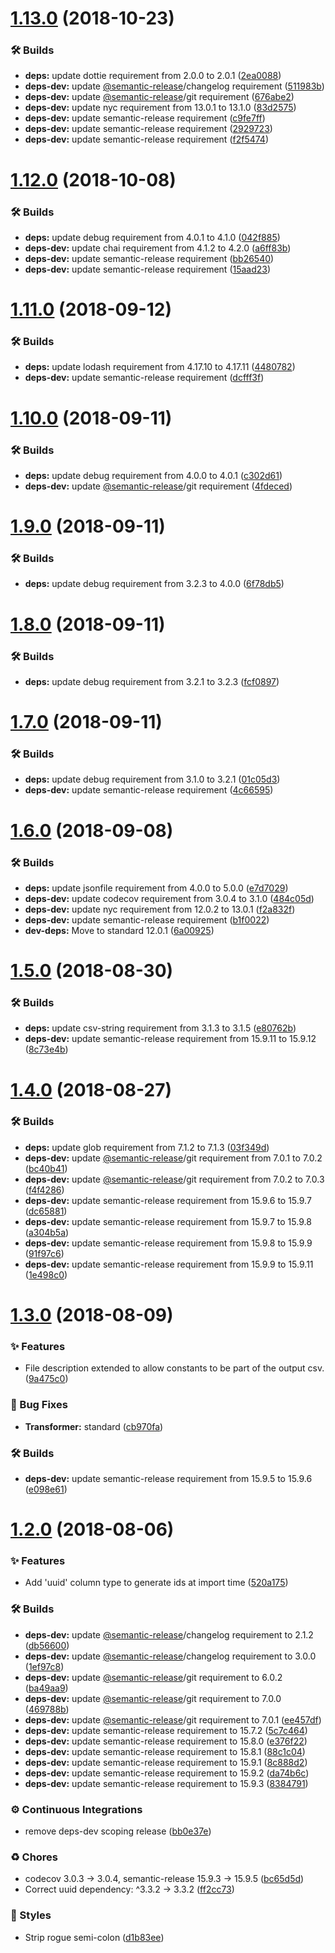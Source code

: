 # [1.13.0](https://github.com/wmfs/smithereens/compare/v1.12.0...v1.13.0) (2018-10-23)


### 🛠 Builds

* **deps:** update dottie requirement from 2.0.0 to 2.0.1 ([2ea0088](https://github.com/wmfs/smithereens/commit/2ea0088))
* **deps-dev:** update [@semantic-release](https://github.com/semantic-release)/changelog requirement ([511983b](https://github.com/wmfs/smithereens/commit/511983b))
* **deps-dev:** update [@semantic-release](https://github.com/semantic-release)/git requirement ([676abe2](https://github.com/wmfs/smithereens/commit/676abe2))
* **deps-dev:** update nyc requirement from 13.0.1 to 13.1.0 ([83d2575](https://github.com/wmfs/smithereens/commit/83d2575))
* **deps-dev:** update semantic-release requirement ([c9fe7ff](https://github.com/wmfs/smithereens/commit/c9fe7ff))
* **deps-dev:** update semantic-release requirement ([2929723](https://github.com/wmfs/smithereens/commit/2929723))
* **deps-dev:** update semantic-release requirement ([f2f5474](https://github.com/wmfs/smithereens/commit/f2f5474))

# [1.12.0](https://github.com/wmfs/smithereens/compare/v1.11.0...v1.12.0) (2018-10-08)


### 🛠 Builds

* **deps:** update debug requirement from 4.0.1 to 4.1.0 ([042f885](https://github.com/wmfs/smithereens/commit/042f885))
* **deps-dev:** update chai requirement from 4.1.2 to 4.2.0 ([a6ff83b](https://github.com/wmfs/smithereens/commit/a6ff83b))
* **deps-dev:** update semantic-release requirement ([bb26540](https://github.com/wmfs/smithereens/commit/bb26540))
* **deps-dev:** update semantic-release requirement ([15aad23](https://github.com/wmfs/smithereens/commit/15aad23))

# [1.11.0](https://github.com/wmfs/smithereens/compare/v1.10.0...v1.11.0) (2018-09-12)


### 🛠 Builds

* **deps:** update lodash requirement from 4.17.10 to 4.17.11 ([4480782](https://github.com/wmfs/smithereens/commit/4480782))
* **deps-dev:** update semantic-release requirement ([dcfff3f](https://github.com/wmfs/smithereens/commit/dcfff3f))

# [1.10.0](https://github.com/wmfs/smithereens/compare/v1.9.0...v1.10.0) (2018-09-11)


### 🛠 Builds

* **deps:** update debug requirement from 4.0.0 to 4.0.1 ([c302d61](https://github.com/wmfs/smithereens/commit/c302d61))
* **deps-dev:** update [@semantic-release](https://github.com/semantic-release)/git requirement ([4fdeced](https://github.com/wmfs/smithereens/commit/4fdeced))

# [1.9.0](https://github.com/wmfs/smithereens/compare/v1.8.0...v1.9.0) (2018-09-11)


### 🛠 Builds

* **deps:** update debug requirement from 3.2.3 to 4.0.0 ([6f78db5](https://github.com/wmfs/smithereens/commit/6f78db5))

# [1.8.0](https://github.com/wmfs/smithereens/compare/v1.7.0...v1.8.0) (2018-09-11)


### 🛠 Builds

* **deps:** update debug requirement from 3.2.1 to 3.2.3 ([fcf0897](https://github.com/wmfs/smithereens/commit/fcf0897))

# [1.7.0](https://github.com/wmfs/smithereens/compare/v1.6.0...v1.7.0) (2018-09-11)


### 🛠 Builds

* **deps:** update debug requirement from 3.1.0 to 3.2.1 ([01c05d3](https://github.com/wmfs/smithereens/commit/01c05d3))
* **deps-dev:** update semantic-release requirement ([4c66595](https://github.com/wmfs/smithereens/commit/4c66595))

# [1.6.0](https://github.com/wmfs/smithereens/compare/v1.5.0...v1.6.0) (2018-09-08)


### 🛠 Builds

* **deps:** update jsonfile requirement from 4.0.0 to 5.0.0 ([e7d7029](https://github.com/wmfs/smithereens/commit/e7d7029))
* **deps-dev:** update codecov requirement from 3.0.4 to 3.1.0 ([484c05d](https://github.com/wmfs/smithereens/commit/484c05d))
* **deps-dev:** update nyc requirement from 12.0.2 to 13.0.1 ([f2a832f](https://github.com/wmfs/smithereens/commit/f2a832f))
* **deps-dev:** update semantic-release requirement ([b1f0022](https://github.com/wmfs/smithereens/commit/b1f0022))
* **dev-deps:** Move to standard 12.0.1 ([6a00925](https://github.com/wmfs/smithereens/commit/6a00925))

# [1.5.0](https://github.com/wmfs/smithereens/compare/v1.4.0...v1.5.0) (2018-08-30)


### 🛠 Builds

* **deps:** update csv-string requirement from 3.1.3 to 3.1.5 ([e80762b](https://github.com/wmfs/smithereens/commit/e80762b))
* **deps-dev:** update semantic-release requirement from 15.9.11 to 15.9.12 ([8c73e4b](https://github.com/wmfs/smithereens/commit/8c73e4b))

# [1.4.0](https://github.com/wmfs/smithereens/compare/v1.3.0...v1.4.0) (2018-08-27)


### 🛠 Builds

* **deps:** update glob requirement from 7.1.2 to 7.1.3 ([03f349d](https://github.com/wmfs/smithereens/commit/03f349d))
* **deps-dev:** update [@semantic-release](https://github.com/semantic-release)/git requirement from 7.0.1 to 7.0.2 ([bc40b41](https://github.com/wmfs/smithereens/commit/bc40b41))
* **deps-dev:** update [@semantic-release](https://github.com/semantic-release)/git requirement from 7.0.2 to 7.0.3 ([f4f4286](https://github.com/wmfs/smithereens/commit/f4f4286))
* **deps-dev:** update semantic-release requirement from 15.9.6 to 15.9.7 ([dc65881](https://github.com/wmfs/smithereens/commit/dc65881))
* **deps-dev:** update semantic-release requirement from 15.9.7 to 15.9.8 ([a304b5a](https://github.com/wmfs/smithereens/commit/a304b5a))
* **deps-dev:** update semantic-release requirement from 15.9.8 to 15.9.9 ([91f97c6](https://github.com/wmfs/smithereens/commit/91f97c6))
* **deps-dev:** update semantic-release requirement from 15.9.9 to 15.9.11 ([1e498c0](https://github.com/wmfs/smithereens/commit/1e498c0))

# [1.3.0](https://github.com/wmfs/smithereens/compare/v1.2.0...v1.3.0) (2018-08-09)


### ✨ Features

* File description extended to allow constants to be part of the output csv. ([9a475c0](https://github.com/wmfs/smithereens/commit/9a475c0))


### 🐛 Bug Fixes

* **Transformer:** standard ([cb970fa](https://github.com/wmfs/smithereens/commit/cb970fa))


### 🛠 Builds

* **deps-dev:** update semantic-release requirement from 15.9.5 to 15.9.6 ([e098e61](https://github.com/wmfs/smithereens/commit/e098e61))

# [1.2.0](https://github.com/wmfs/smithereens/compare/v1.1.1...v1.2.0) (2018-08-06)


### ✨ Features

* Add 'uuid' column type to generate ids at import time ([520a175](https://github.com/wmfs/smithereens/commit/520a175))


### 🛠 Builds

* **deps-dev:** update [@semantic-release](https://github.com/semantic-release)/changelog requirement to 2.1.2 ([db56600](https://github.com/wmfs/smithereens/commit/db56600))
* **deps-dev:** update [@semantic-release](https://github.com/semantic-release)/changelog requirement to 3.0.0 ([1ef97c8](https://github.com/wmfs/smithereens/commit/1ef97c8))
* **deps-dev:** update [@semantic-release](https://github.com/semantic-release)/git requirement to 6.0.2 ([ba49aa9](https://github.com/wmfs/smithereens/commit/ba49aa9))
* **deps-dev:** update [@semantic-release](https://github.com/semantic-release)/git requirement to 7.0.0 ([469788b](https://github.com/wmfs/smithereens/commit/469788b))
* **deps-dev:** update [@semantic-release](https://github.com/semantic-release)/git requirement to 7.0.1 ([ee457df](https://github.com/wmfs/smithereens/commit/ee457df))
* **deps-dev:** update semantic-release requirement to 15.7.2 ([5c7c464](https://github.com/wmfs/smithereens/commit/5c7c464))
* **deps-dev:** update semantic-release requirement to 15.8.0 ([e376f22](https://github.com/wmfs/smithereens/commit/e376f22))
* **deps-dev:** update semantic-release requirement to 15.8.1 ([88c1c04](https://github.com/wmfs/smithereens/commit/88c1c04))
* **deps-dev:** update semantic-release requirement to 15.9.1 ([8c888d2](https://github.com/wmfs/smithereens/commit/8c888d2))
* **deps-dev:** update semantic-release requirement to 15.9.2 ([da74b6c](https://github.com/wmfs/smithereens/commit/da74b6c))
* **deps-dev:** update semantic-release requirement to 15.9.3 ([8384791](https://github.com/wmfs/smithereens/commit/8384791))


### ⚙️ Continuous Integrations

* remove deps-dev scoping release ([bb0e37e](https://github.com/wmfs/smithereens/commit/bb0e37e))


### ♻️ Chores

* codecov 3.0.3 -> 3.0.4, semantic-release 15.9.3 -> 15.9.5 ([bc65d5d](https://github.com/wmfs/smithereens/commit/bc65d5d))
* Correct uuid dependency: ^3.3.2 -> 3.3.2 ([ff2cc73](https://github.com/wmfs/smithereens/commit/ff2cc73))


### 💎 Styles

* Strip rogue semi-colon ([d1b83ee](https://github.com/wmfs/smithereens/commit/d1b83ee))
